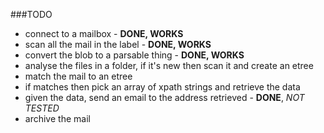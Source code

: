 ###TODO

 * connect to a mailbox - **DONE, WORKS**
 * scan all the mail in the label - **DONE, WORKS**
 * convert the blob to a parsable thing - **DONE, WORKS**
 * analyse the files in a folder, if it's new then scan it and create an etree
 * match the mail to an etree
 * if matches then pick an array of xpath strings and retrieve the data
 * given the data, send an email to the address retrieved - **DONE**, *NOT TESTED*
 * archive the mail